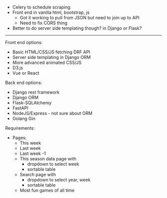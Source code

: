 - Celery to schedule scraping
- Front end in vanilla html, bootstrap, js
    - Got it working to pull from JSON but need to join up to API
    - Need to fix CORS thing 
- Better to do server side templating though? in Django or Flask?

---

Front end options:
- Basic HTML/CSS/JS fetching DRF API
- Server side templating in Django ORM
- More advanced animated CSS/JS
- D3.js
- Vue or React

Back end options:
- Django rest framework
- Django ORM
- Flask-SQLAlchemy
- FastAPI
- NodeJS/Express - not sure about ORM
- Golang Gin

Requirements:
- Pages:
  - This week
  - Last week
  - Last week -1
  - This season data page with
    - dropdown to select week
    - sortable table
  - Search page with
    - dropdown to select year, week
    - sortable table
  - Most fun games of all time

